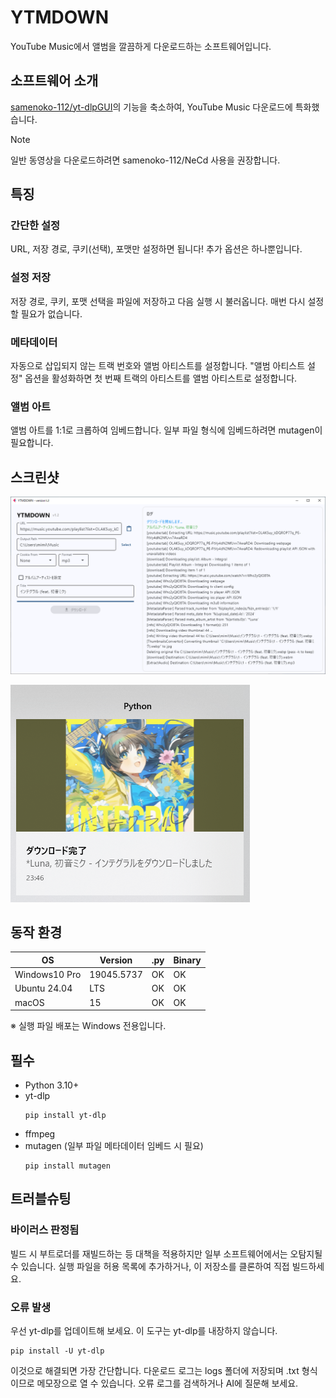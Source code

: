 # YTMDOWN
YouTube Music에서 앨범을 깔끔하게 다운로드하는 소프트웨어입니다.

## 소프트웨어 소개
[samenoko-112/yt-dlpGUI](https://github.com/samenoko-112/yt-dlpGUI)의 기능을 축소하여,
YouTube Music 다운로드에 특화했습니다.

> [!NOTE]
> 일반 동영상을 다운로드하려면 samenoko-112/NeCd 사용을 권장합니다.

## 특징
### 간단한 설정
URL, 저장 경로, 쿠키(선택), 포맷만 설정하면 됩니다!
추가 옵션은 하나뿐입니다.

### 설정 저장
저장 경로, 쿠키, 포맷 선택을 파일에 저장하고 다음 실행 시 불러옵니다.
매번 다시 설정할 필요가 없습니다.

### 메타데이터
자동으로 삽입되지 않는 트랙 번호와 앨범 아티스트를 설정합니다.
"앨범 아티스트 설정" 옵션을 활성화하면 첫 번째 트랙의 아티스트를 앨범 아티스트로 설정합니다.

### 앨범 아트
앨범 아트를 1:1로 크롭하여 임베드합니다.
일부 파일 형식에 임베드하려면 mutagen이 필요합니다.

## 스크린샷
![](img/2025-05-05-23-52-10.png)

![알림](img/2025-05-05-23-52-38.png)

## 동작 환경
| OS | Version | .py | Binary |
| -- | --- | - | - |
| Windows10 Pro | 19045.5737 | OK | OK |
| Ubuntu 24.04 | LTS | OK | OK |
| macOS | 15 | OK | OK |

※ 실행 파일 배포는 Windows 전용입니다.

## 필수
- Python 3.10+
- yt-dlp
    ```shell
    pip install yt-dlp
    ```
- ffmpeg
- mutagen (일부 파일 메타데이터 임베드 시 필요)
    ```shell
    pip install mutagen
    ```

## 트러블슈팅
### 바이러스 판정됨
빌드 시 부트로더를 재빌드하는 등 대책을 적용하지만 일부 소프트웨어에서는 오탐지될 수 있습니다.
실행 파일을 허용 목록에 추가하거나, 이 저장소를 클론하여 직접 빌드하세요.

### 오류 발생
우선 yt-dlp를 업데이트해 보세요. 이 도구는 yt-dlp를 내장하지 않습니다.
```shell
pip install -U yt-dlp
```
이것으로 해결되면 가장 간단합니다. 다운로드 로그는 logs 폴더에 저장되며 .txt 형식이므로 메모장으로 열 수 있습니다.
오류 로그를 검색하거나 AI에 질문해 보세요.


